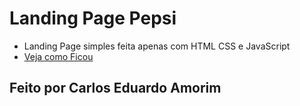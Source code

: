 # Landing Page Pepsi
  - Landing Page simples feita apenas com HTML CSS e JavaScript
  - [Veja como Ficou](https://carloseduardoamorim.github.io/LandingPagePepsi/)
## Feito por Carlos Eduardo Amorim
